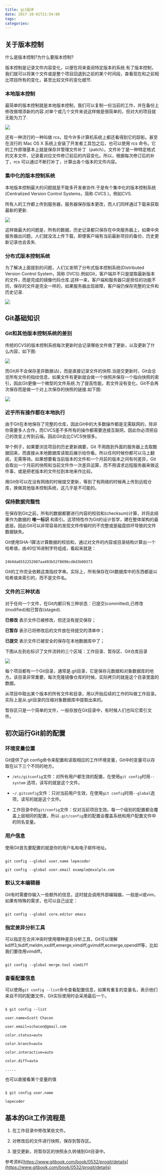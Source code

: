 ```yaml
---
title: git起步
date: 2017-10-01T21:54:00
tags:
categories:
---
```


## 关于版本控制
什么是版本控制?为什么要版本控制?
版本控制是记录文件内容变化，以便在将来查阅特定版本的系统.有了版本控制，我们就可以将某个文件或是整个项目回退到之前的某个时间段，查看现在和之前相比项目所有的变化，甚至比较文件的变化细节.
### 本地版本控制
最简单的版本控制就是本地版本控制，我们可以复制一份当前的工作，并在备份上修改做增添新的内容.对单个或几个文件来说这样做是很简单的，但对大的项目就无能为力了.
![](https://timgsa.baidu.com/timg?image&quality=80&size=b9999_10000&sec=1506163922495&di=d2f323753b0970cad9c1cbcf0fd2bb68&imgtype=0&src=http%3A%2F%2Fwww.paperyy.com%2Fuploads%2Fimage%2F20161017%2F1161903%252120161017114029639.png)
还有一种流行的一种叫做 rcs，现今许多计算机系统上都还看得到它的踪影。甚至在流行的 Mac OS X 系统上安装了开发者工具包之后，也可以使用 rcs 命令。它的工作原理基本上就是保存并管理文件补丁（patch）。文件补丁是一种特定格式的文本文件，记录着对应文件修订前后的内容变化。所以，根据每次修订后的补丁，rcs 可以通过不断打补丁，计算出各个版本的文件内容。
### 集中化的版本控制系统
本地版本控制最大的问题就是不能多开发者协作.于是有个集中化的版本控制系统(Centralized Version Control Systems，简称 CVCS )，例如CVS.
所有人的工作都上传到服务器，服务器保存版本更改，而人们同样通过下载来获取最新的更新.

![](http://osxdn70ll.bkt.clouddn.com/17-9-23/55750972.jpg)
这样做最大的问题是，所有的数据，历史记录都只保存在中央服务器上，如果中央服务器出问题，人们就没法上传下载，即便客户端有当前最新项目的备份，历史更新记录也会丢失.

### 分布式版本控制系统
为了解决上面提到的问题，人们又发明了分布式版本控制系统(Distributed Version Control System，简称 DVCS).例如Git，客户端并不只是提取最新版本的文件，而是完成的镜像代码仓库.这样一来，客户端和服务器只是担任的功能不同，保存的文件是完全一样的，如果服务器出现故障，客户端仍保存完整的文件和历史记录.

![](http://osxdn70ll.bkt.clouddn.com/17-9-23/14269166.jpg)

## Git基础知识

### Git和其他版本控制系统的差别
传统的CVS的版本控制系统每次更新时会记录哪些文件做了更新，以及更新了什么内容，如下图:
![](http://osxdn70ll.bkt.clouddn.com/17-9-23/35162239.jpg)

而Git并不会保存差异数据(Δ)，而是直接记录文件的快照.当提交更新时，Git会总览所有文件的指纹信息，如果文件有更新就会做一个快照并保存一个指向快照的索引，因此Git更像一个微型的文件系统.为了提高性能，若文件没有变化，Git不会再次保存而是做一个对上次保存的快照的链接.如下图:
![](http://osxdn70ll.bkt.clouddn.com/17-9-23/70751489.jpg)

### 近乎所有操作都在本地执行
由于Git在本地保存了完整的仓库，因此Git中的大多数操作都是无需联网的，除非你需要多人合作，而CVCS差不多所有的操作都需要连接互联网，因此你必须把自己的改变上传到云端。因此Git会比CVCS快很多。
举个例子，如果要浏览项目的历史更新摘要，Git 不用跑到外面的服务器上去取数据回来，而直接从本地数据库读取后展示给你看。所以任何时候你都可以马上翻阅，无需等待。如果想要看当前版本的文件和一个月前的版本之间有何差异，Git 会取出一个月前的快照和当前文件作一次差异运算，而不用请求远程服务器来做这件事，或是把老版本的文件拉到本地来作比较。
用Git你可以在没有网络的时候提交更新，等到了有网络的时候再上传到远程仓库，换做其他版本控制系统，这几乎是不可能的。

### 保持数据完整性
在保存到Git之前，所有的数据都要进行内容的校验和(checksum)计算，并将此结果作为数据的 __唯一标识__ 和索引。这项特性作为Git的设计哲学，建在整体架构的最底层。因此Git可以非常容易的发现文件传输时的不完整或是磁盘损坏导致的文件数据缺失。
Git使用SHA-1算法计算数据的校验和，通过对文件的内容或目录结构计算出一个哈希值，由40位16进制字符组成，看起来就是：
```
24b9da6552252987aa493b52f8696cd6d3b00373
```
Git的工作完全依赖这类指纹字串。实际上，所有保存在Git数据库中的东西都是以哈希值来索引的，而不是文件名。

### 文件的三种状态
对于任何一个文件，在Git内都只有三种状态：已提交(committed),已修改(modified)和已暂存(staged).
__已修改__ 表示文件已被修改，但还没有提交保存；
__已暂存__ 表示已将修改后的文件放在待提交的清单中；
__已提交__ 表示文件已被安全的保存在本地数据库中了；

下图从左到右标识了文件流转的三个区域：工作目录、暂存区、Git仓库目录
![](http://osxdn70ll.bkt.clouddn.com/17-9-23/80698577.jpg)

每个项目都有一个Git目录，通常是.git目录，它是保存元数据和对象数据库的地方。该目录非常重要，每次克隆镜像仓库的时候，实际拷贝的就是这个目录里面的数据。

从项目中取出某个版本的所有文件和目录，用以开始后续的工作的叫做工作目录。实际上是从.git目录的压缩对象数据库中提取出来的。

暂存区只是一个简单的文件，一般存放在Git目录中，有时候人们也叫它索引文件。

## 初次运行Git前的配置

### 环境变量位置
Git提供了git config命令来配置和读取相应的工作环境变量，Git中的变量可以存取在以下三个不同的地方。
- `/etc/gitconfig`文件：对所有用户都生效的配置，在使用`git config`时用`--system` 选项，读写的就是这个文件。
- `~/.gitconfig`文件：只对当前用户生效，在使用`git config`时用`--global`选项，读写的就是这个文件。
- 工作目录中的`git/config`文件：仅对当前项目生效。每一个级别的配置都会覆盖上层相同的配置，所以`.git/config`里的配置会覆盖系统和用户配置文件中的同名变量。

### 用户信息
使用Git首先要配置的就是你的用户名和电子邮件地址。
```
git config --global user.name lepecoder
git config --global user.email example@exalple.com
```

### 默认文本编辑器
Git有时需要你输入一些额外的信息，这时就会调用外部编辑器，一般是vi或vim，如果有特殊的需求，也可以自己设定：
```
git config --global core.editor emacs
```

### 指定差异分析工具
可以指定在合并冲突时使用哪种差异分析工具，Git可以理解kdiff3,tkdiff,meldm,xxdiff,emerge,vimdiff,gvimdiff,ecmerge,opendiff等，比如我们要改用vimdiff。
```
git config --global merge.tool vimdiff
```

### 查看配置信息
可以使用`git config --list`命令查看配置信息，如果有重复的变量名，表示他们来自不同的配置文件，Git实际使用时会采用最后一个。
```
$ git config --list
user.name=Scott Chacon
user.email=schacon@gmail.com
color.status=auto
color.branch=auto
color.interactive=auto
color.diff=auto
.....
```

也可以直接看某个变量的值
```
$ git config user.name
lepecoder
```


## 基本的Git工作流程是
1. 在工作目录中修改某些文件。
2. 对修改后的文件进行快照，保存到暂存区。
3. 提交更新，将暂存区的快照永久转储到Git目录中。



参考资料[https://www.gitbook.com/book/0532/progit/details](https://www.gitbook.com/book/0532/progit/details)
    
